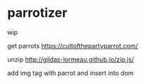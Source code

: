 # parrotizer

wip

get parrots
https://cultofthepartyparrot.com/

unzip
http://gildas-lormeau.github.io/zip.js/

add img tag with parrot and insert into dom
